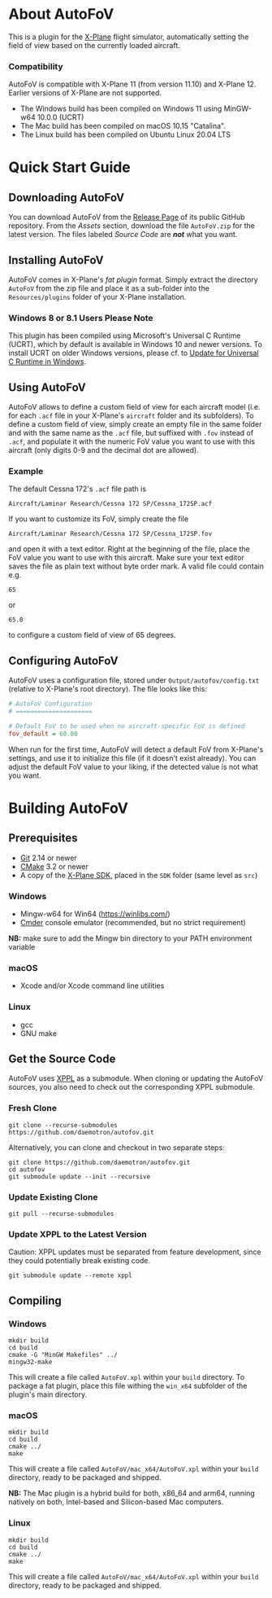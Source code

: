 # About AutoFoV
This is a plugin for the [X-Plane](https://www.x-plane.com/) flight simulator,
automatically setting the field of view based on the currently loaded aircraft.

### Compatibility
AutoFoV is compatible with X-Plane 11 (from version 11.10) and X-Plane 12.
Earlier versions of X-Plane are not supported.

* The Windows build has been compiled on Windows 11 using MinGW-w64 10.0.0 (UCRT)
* The Mac build has been compiled on macOS 10.15 "Catalina".
* The Linux build has been compiled on Ubuntu Linux 20.04 LTS

# Quick Start Guide

## Downloading AutoFoV
You can download AutoFoV from the [Release Page](https://github.com/daemotron/autofov/releases)
of its public GitHub repository. From the *Assets* section, download the file
`AutoFoV.zip` for the latest version. The files labeled *Source Code* are
***not*** what you want.

## Installing AutoFoV
AutoFoV comes in X-Plane's *fat plugin* format. Simply extract the directory
`AutoFoV` from the zip file and place it as a sub-folder into the `Resources/plugins`
folder of your X-Plane installation.

### Windows 8 or 8.1 Users Please Note
This plugin has been compiled using Microsoft's Universal C Runtime (UCRT), which by
default is available in Windows 10 and newer versions. To install UCRT on older Windows
versions, please cf. to [Update for Universal C Runtime in Windows](https://support.microsoft.com/en-us/topic/update-for-universal-c-runtime-in-windows-c0514201-7fe6-95a3-b0a5-287930f3560c).

## Using AutoFoV
AutoFoV allows to define a custom field of view for each aircraft model (i.e. for each
`.acf` file in your X-Plane's `aircraft` folder and its subfolders). To define a custom
field of view, simply create an empty file in the same folder and with the same name as
the `.acf` file, but suffixed with `.fov` instead of `.acf`, and populate it with the
numeric FoV value you want to use with this aircraft (only digits 0-9 and the decimal
dot are allowed).

### Example
The default Cessna 172's `.acf` file path is

```
Aircraft/Laminar Research/Cessna 172 SP/Cessna_172SP.acf
```

If you want to customize its FoV, simply create the file

```
Aircraft/Laminar Research/Cessna 172 SP/Cessna_172SP.fov
```

and open it with a text editor. Right at the beginning of the file, place the FoV value
you want to use with this aircraft. Make sure your text editor saves the file as plain
text without byte order mark. A valid file could contain e.g.

```
65
```

or

```
65.0
```

to configure a custom field of view of 65 degrees.

## Configuring AutoFoV
AutoFoV uses a configuration file, stored under `Output/autofov/config.txt`
(relative to X-Plane's root directory). The file looks like this:

```ini
# AutoFoV Configuration
# =====================

# Default FoV to be used when no aircraft-specific FoV is defined
fov_default = 60.00
```

When run for the first time, AutoFoV will detect a default FoV from X-Plane's
settings, and use it to initialize this file (if it doesn't exist already). You
can adjust the default FoV value to your liking, if the detected value is not
what you want.

# Building AutoFoV

## Prerequisites
* [Git](https://git-scm.com/) 2.14 or newer
* [CMake](https://cmake.org/) 3.2 or newer
* A copy of the [X-Plane SDK](https://developer.x-plane.com/sdk/plugin-sdk-downloads/), placed in the `SDK` folder (same level as `src`)

### Windows
* Mingw-w64 for Win64 (https://winlibs.com/)
* [Cmder](https://cmder.app/) console emulator (recommended, but no strict requirement)

**NB:** make sure to add the Mingw bin directory to your PATH environment variable

### macOS
* Xcode and/or Xcode command line utilities

### Linux
* gcc
* GNU make

## Get the Source Code
AutoFoV uses [XPPL](https://github.com/daemotron/xppl) as a submodule. When cloning or
updating the AutoFoV sources, you also need to check out the corresponding XPPL submodule.

### Fresh Clone
```
git clone --recurse-submodules https://github.com/daemotron/autofov.git
```

Alternatively, you can clone and checkout in two separate steps:

```
git clone https://github.com/daemotron/autofov.git
cd autofov
git submodule update --init --recursive
```

### Update Existing Clone
```
git pull --recurse-submodules
```

### Update XPPL to the Latest Version
Caution: XPPL updates must be separated from feature development, since they could
potentially break existing code.

```
git submodule update --remote xppl
```

## Compiling

### Windows
```
mkdir build
cd build
cmake -G "MinGW Makefiles" ../
mingw32-make
```

This will create a file called `AutoFoV.xpl` within your `build` directory.
To package a fat plugin, place this file withing the `win_x64` subfolder of the
plugin's main directory.

### macOS
```
mkdir build
cd build
cmake ../
make
```

This will create a file called `AutoFoV/mac_x64/AutoFoV.xpl` within your `build`
directory, ready to be packaged and shipped.

**NB:** The Mac plugin is a hybrid build for both, x86_64 and arm64, running natively
on both, Intel-based and Silicon-based Mac computers.

### Linux
```
mkdir build
cd build
cmake ../
make
```

This will create a file called `AutoFoV/mac_x64/AutoFoV.xpl` within your `build`
directory, ready to be packaged and shipped.
